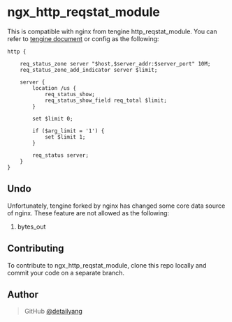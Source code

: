 # ngx_http_reqstat_module
This is compatible with nginx from tengine http_reqstat_module. You can refer to [tengine document](http://tengine.taobao.org/document_cn/http_reqstat_cn.html)
or config as the following:

````
http {

    req_status_zone server "$host,$server_addr:$server_port" 10M;
    req_status_zone_add_indicator server $limit;

    server {
        location /us {
            req_status_show;
            req_status_show_field req_total $limit;
        }

        set $limit 0;

        if ($arg_limit = '1') {
            set $limit 1;
        }

        req_status server;
    }
}
````

Undo
-----------
Unfortunately, tengine forked by nginx has changed some core data source of nginx. These feature are not allowed as the following:

1. bytes_out

Contributing
------------

To contribute to ngx_http_reqstat_module, clone this repo locally and commit your code on a separate branch.


Author
------

> GitHub [@detailyang](https://github.com/detailyang)
